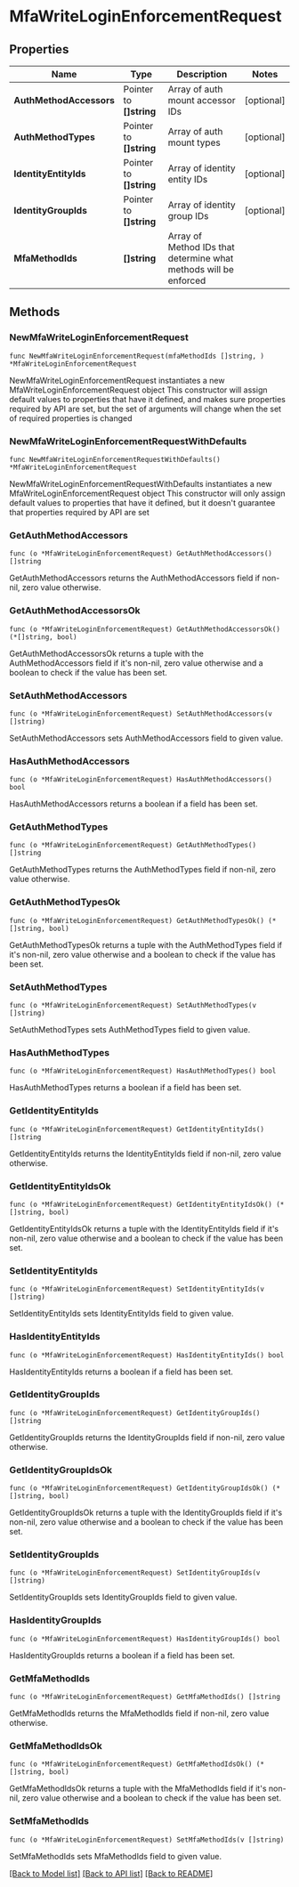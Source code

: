 # MfaWriteLoginEnforcementRequest


## Properties

Name | Type | Description | Notes
------------ | ------------- | ------------- | -------------
**AuthMethodAccessors** | Pointer to **[]string** | Array of auth mount accessor IDs | [optional] 
**AuthMethodTypes** | Pointer to **[]string** | Array of auth mount types | [optional] 
**IdentityEntityIds** | Pointer to **[]string** | Array of identity entity IDs | [optional] 
**IdentityGroupIds** | Pointer to **[]string** | Array of identity group IDs | [optional] 
**MfaMethodIds** | **[]string** | Array of Method IDs that determine what methods will be enforced | 



## Methods


### NewMfaWriteLoginEnforcementRequest

`func NewMfaWriteLoginEnforcementRequest(mfaMethodIds []string, ) *MfaWriteLoginEnforcementRequest`

NewMfaWriteLoginEnforcementRequest instantiates a new MfaWriteLoginEnforcementRequest object
This constructor will assign default values to properties that have it defined,
and makes sure properties required by API are set, but the set of arguments
will change when the set of required properties is changed

### NewMfaWriteLoginEnforcementRequestWithDefaults

`func NewMfaWriteLoginEnforcementRequestWithDefaults() *MfaWriteLoginEnforcementRequest`

NewMfaWriteLoginEnforcementRequestWithDefaults instantiates a new MfaWriteLoginEnforcementRequest object
This constructor will only assign default values to properties that have it defined,
but it doesn't guarantee that properties required by API are set


### GetAuthMethodAccessors

`func (o *MfaWriteLoginEnforcementRequest) GetAuthMethodAccessors() []string`

GetAuthMethodAccessors returns the AuthMethodAccessors field if non-nil, zero value otherwise.

### GetAuthMethodAccessorsOk

`func (o *MfaWriteLoginEnforcementRequest) GetAuthMethodAccessorsOk() (*[]string, bool)`

GetAuthMethodAccessorsOk returns a tuple with the AuthMethodAccessors field if it's non-nil, zero value otherwise
and a boolean to check if the value has been set.

### SetAuthMethodAccessors

`func (o *MfaWriteLoginEnforcementRequest) SetAuthMethodAccessors(v []string)`

SetAuthMethodAccessors sets AuthMethodAccessors field to given value.


### HasAuthMethodAccessors

`func (o *MfaWriteLoginEnforcementRequest) HasAuthMethodAccessors() bool`

HasAuthMethodAccessors returns a boolean if a field has been set.




### GetAuthMethodTypes

`func (o *MfaWriteLoginEnforcementRequest) GetAuthMethodTypes() []string`

GetAuthMethodTypes returns the AuthMethodTypes field if non-nil, zero value otherwise.

### GetAuthMethodTypesOk

`func (o *MfaWriteLoginEnforcementRequest) GetAuthMethodTypesOk() (*[]string, bool)`

GetAuthMethodTypesOk returns a tuple with the AuthMethodTypes field if it's non-nil, zero value otherwise
and a boolean to check if the value has been set.

### SetAuthMethodTypes

`func (o *MfaWriteLoginEnforcementRequest) SetAuthMethodTypes(v []string)`

SetAuthMethodTypes sets AuthMethodTypes field to given value.


### HasAuthMethodTypes

`func (o *MfaWriteLoginEnforcementRequest) HasAuthMethodTypes() bool`

HasAuthMethodTypes returns a boolean if a field has been set.




### GetIdentityEntityIds

`func (o *MfaWriteLoginEnforcementRequest) GetIdentityEntityIds() []string`

GetIdentityEntityIds returns the IdentityEntityIds field if non-nil, zero value otherwise.

### GetIdentityEntityIdsOk

`func (o *MfaWriteLoginEnforcementRequest) GetIdentityEntityIdsOk() (*[]string, bool)`

GetIdentityEntityIdsOk returns a tuple with the IdentityEntityIds field if it's non-nil, zero value otherwise
and a boolean to check if the value has been set.

### SetIdentityEntityIds

`func (o *MfaWriteLoginEnforcementRequest) SetIdentityEntityIds(v []string)`

SetIdentityEntityIds sets IdentityEntityIds field to given value.


### HasIdentityEntityIds

`func (o *MfaWriteLoginEnforcementRequest) HasIdentityEntityIds() bool`

HasIdentityEntityIds returns a boolean if a field has been set.




### GetIdentityGroupIds

`func (o *MfaWriteLoginEnforcementRequest) GetIdentityGroupIds() []string`

GetIdentityGroupIds returns the IdentityGroupIds field if non-nil, zero value otherwise.

### GetIdentityGroupIdsOk

`func (o *MfaWriteLoginEnforcementRequest) GetIdentityGroupIdsOk() (*[]string, bool)`

GetIdentityGroupIdsOk returns a tuple with the IdentityGroupIds field if it's non-nil, zero value otherwise
and a boolean to check if the value has been set.

### SetIdentityGroupIds

`func (o *MfaWriteLoginEnforcementRequest) SetIdentityGroupIds(v []string)`

SetIdentityGroupIds sets IdentityGroupIds field to given value.


### HasIdentityGroupIds

`func (o *MfaWriteLoginEnforcementRequest) HasIdentityGroupIds() bool`

HasIdentityGroupIds returns a boolean if a field has been set.




### GetMfaMethodIds

`func (o *MfaWriteLoginEnforcementRequest) GetMfaMethodIds() []string`

GetMfaMethodIds returns the MfaMethodIds field if non-nil, zero value otherwise.

### GetMfaMethodIdsOk

`func (o *MfaWriteLoginEnforcementRequest) GetMfaMethodIdsOk() (*[]string, bool)`

GetMfaMethodIdsOk returns a tuple with the MfaMethodIds field if it's non-nil, zero value otherwise
and a boolean to check if the value has been set.

### SetMfaMethodIds

`func (o *MfaWriteLoginEnforcementRequest) SetMfaMethodIds(v []string)`

SetMfaMethodIds sets MfaMethodIds field to given value.










[[Back to Model list]](../README.md#documentation-for-models) [[Back to API list]](../README.md#documentation-for-api-endpoints) [[Back to README]](../README.md)


